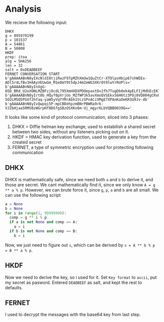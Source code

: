 # Analysis
We recieve the following input:
```
DHKX
g = 895970199
p = 101537
A = 54861
B = 50808
HKDF
prep: itoa
alg = SHA256
len = 32
salt = 0xDEADBEEF
FERNET CONVERSATION START
b'gAAAAABnN8yIXcNldI8tjiRwzF97pMZhXmUw1QuZtCr-XTOlpsHbip67shWEEx-ADl5r4LfBv3H4AyVEUwGm_M1eOmY9t5dpJ4m2eWG3XKrOt9lwYrRUPls='
b'gAAAAABnN8yInXgG-OSD_BRd_U2oXONLMZBFzjOcdL795XmHXDXPDOepaxtDv2fh7TugDb0ek4pELFIjMdhEcEKTKCQZCKukQcQcPZ0eUgDMaBPvv1BpzMcfAP4Fq6GNg8ItwT2JK0BQ'
b'gAAAAABnN8yIrt8b_HQyf0pXrjUo_MZfWP3k5avXmoQVSEkxS6H6tz3POj8VQ004gCRxOqpL5rZ0psm3UuUap9KlnGg6ik8wlQ4ZcVsQTyaFy5EFfiUZSdTk30RdXt6HYtBz1INWOo-5O2LM5Q5PGXf2hfaq-yaW5yVqYYMrAbh1VczSPnACiVMgE7XPAnKaOeKR3U9Jv-db'
b'gAAAAABnN8yIvQwpqi5P-mpCBDehpzmBNrPBWRa9rk-VJZbHjaa5RMS0zWGrpHf8DGfgSBzOSXKv6m-Uj_mgyr6LbVQBBO039Q=='
```
It looks like some kind of protocol communication, sliced into 3 phases:
1. DHKX = Diffie helman key exchange, used to estabilish a shared secret between two sides, without any listeners picking out on it.
2. HKDF = HMAC key derivation function, used to generate a key from the created secret
3. FERNET, a type of symmetric encryption used for protecting following communication

## DHKX
DHKX is mathematically safe, since we need both `a` and `b` to derive it, and those are secret. We cant mathematically find it, since we only know `A = g ** a % p`.
However, we can brute force it, since `g`, `p`, `a` and `b` are all small. 
We can use the following script
```python
a = None
b = None
for i in range(1, 99999999):
  comp = g ** i % p
  if a is not None and comp == A:
    a = i
  if b is not None and comp == B:
    b = i
```
Now, we just need to figure out `s`, which can be derived by `s = A ** b % p = B ** a % p`.

## HKDF
Now we need to derive the key, so i used [](https://fotoventus.cz/tool/hkdf.html) for it. Set `Key format` to `ascii`, put my secret as pasword. Entered `DEADBEEF` as salt, and kept the rest to defaults.

## FERNET
I used [](https://8gwifi.org/fernet.jsp) to decrypt the messages with the base64 key from last step.
